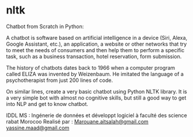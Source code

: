 # nltk
Chatbot from Scratch in Python:

A chatbot is software based on artificial intelligence in a device (Siri, Alexa, Google Assistant, etc.), an application, a website or other networks that try to meet the needs of consumers and then help them to perform a specific task, such as a business transaction, hotel reservation, form submission.

The history of chatbots dates back to 1966 when a computer program called ELIZA was invented by Weizenbaum. He imitated the language of a psychotherapist from just 200 lines of code.

On similar lines, create a very basic chatbot using Python NLTK library. It is a very simple bot with almost no cognitive skills, but still a good way to get into NLP and get to know chatbot.

IDDL MS : Ingénerie de données et développt logiciel à faculté des science rabat Morocoo
Realisé par : 
Marouane.aitsalah@gmail.com
yassine.maad@gmail.com
